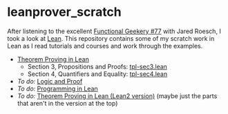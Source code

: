 leanprover_scratch
====

After listening to the
excellent
[Functional Geekery #77](https://www.functionalgeekery.com/episode-77-jared-roesch/) with
Jared Roesch, I took a look at [Lean](https://leanprover.github.io/).
This repository contains some of my scratch work in Lean as I read
tutorials and courses and work through the examples.

- [Theorem Proving in Lean](https://leanprover.github.io/theorem_proving_in_lean/index.html)
  - Section 3, Propositions and Proofs: [tpl-sec3.lean](./tpl-sec3.lean)
  - Section 4, Quantifiers and Equality: [tpl-sec4.lean](./tpl-sec4.lean)
- *To do:* [Logic and Proof](https://leanprover.github.io/logic_and_proof/)
- *To do:* [Programming in Lean](https://leanprover.github.io/programming_in_lean/)
- *To do:* [Theorem Proving in Lean (Lean2 version)](http://leanprover.github.io/tutorial/index.html)
  (maybe just the parts that aren't in the version at the top)
